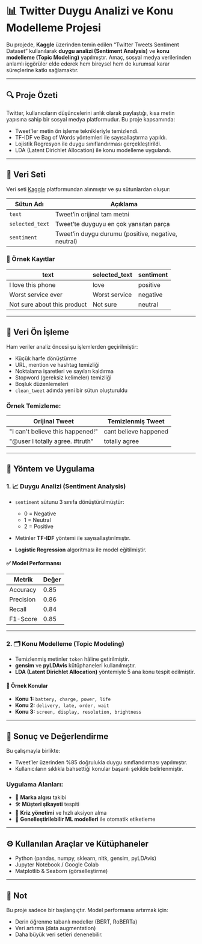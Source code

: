 # 📊 Twitter Duygu Analizi ve Konu Modelleme Projesi

Bu projede, **Kaggle** üzerinden temin edilen “Twitter Tweets Sentiment Dataset” kullanılarak **duygu analizi (Sentiment Analysis)** ve **konu modelleme (Topic Modeling)** yapılmıştır. Amaç, sosyal medya verilerinden anlamlı içgörüler elde ederek hem bireysel hem de kurumsal karar süreçlerine katkı sağlamaktır.

---

## 🔍 Proje Özeti

Twitter, kullanıcıların düşüncelerini anlık olarak paylaştığı, kısa metin yapısına sahip bir sosyal medya platformudur. Bu proje kapsamında:

- Tweet'ler metin ön işleme teknikleriyle temizlendi.
- TF-IDF ve Bag of Words yöntemleri ile sayısallaştırma yapıldı.
- Lojistik Regresyon ile duygu sınıflandırması gerçekleştirildi.
- LDA (Latent Dirichlet Allocation) ile konu modelleme uygulandı.

---

## 📁 Veri Seti

Veri seti [Kaggle](https://www.kaggle.com/competitions/tweet-sentiment-extraction/data) platformundan alınmıştır ve şu sütunlardan oluşur:

| Sütun Adı     | Açıklama                                      |
|---------------|-----------------------------------------------|
| `text`        | Tweet’in orijinal tam metni                   |
| `selected_text` | Tweet’te duyguyu en çok yansıtan parça     |
| `sentiment`   | Tweet’in duygu durumu (positive, negative, neutral) |

### 🧾 Örnek Kayıtlar

| text                         | selected_text     | sentiment |
|------------------------------|-------------------|-----------|
| I love this phone            | love              | positive  |
| Worst service ever           | Worst service     | negative  |
| Not sure about this product  | Not sure          | neutral   |

---

## 🧼 Veri Ön İşleme

Ham veriler analiz öncesi şu işlemlerden geçirilmiştir:

- Küçük harfe dönüştürme  
- URL, mention ve hashtag temizliği  
- Noktalama işaretleri ve sayıları kaldırma  
- Stopword (gereksiz kelimeler) temizliği  
- Boşluk düzenlemeleri  
- `clean_tweet` adında yeni bir sütun oluşturuldu  

### Örnek Temizleme:

| Orijinal Tweet                            | Temizlenmiş Tweet         |
|-------------------------------------------|----------------------------|
| "I can't believe this happened!"          | cant believe happened      |
| "@user I totally agree. #truth"           | totally agree              |

---

## 🧠 Yöntem ve Uygulama

### 1. 📈 Duygu Analizi (Sentiment Analysis)

- `sentiment` sütunu 3 sınıfa dönüştürülmüştür:  
  - 0 = Negative  
  - 1 = Neutral  
  - 2 = Positive

- Metinler **TF-IDF** yöntemi ile sayısallaştırılmıştır.
- **Logistic Regression** algoritması ile model eğitilmiştir.

#### ✅ Model Performansı

| Metrik      | Değer |
|-------------|-------|
| Accuracy    | 0.85  |
| Precision   | 0.86  |
| Recall      | 0.84  |
| F1-Score    | 0.85  |

---

### 2. 🗂️ Konu Modelleme (Topic Modeling)

- Temizlenmiş metinler `token` hâline getirilmiştir.
- **gensim** ve **pyLDAvis** kütüphaneleri kullanılmıştır.
- **LDA (Latent Dirichlet Allocation)** yöntemiyle 5 ana konu tespit edilmiştir.

#### 📌 Örnek Konular

- **Konu 1:** `battery, charge, power, life`  
- **Konu 2:** `delivery, late, order, wait`  
- **Konu 3:** `screen, display, resolution, brightness`

---

## 🎯 Sonuç ve Değerlendirme

Bu çalışmayla birlikte:

- Tweet’ler üzerinden %85 doğrulukla duygu sınıflandırması yapılmıştır.
- Kullanıcıların sıklıkla bahsettiği konular başarılı şekilde belirlenmiştir.

### Uygulama Alanları:

- 📣 **Marka algısı** takibi  
- 🛠️ **Müşteri şikayeti** tespiti  
- 🚨 **Kriz yönetimi** ve hızlı aksiyon alma  
- 🤖 **Genelleştirilebilir ML modelleri** ile otomatik etiketleme  

---

## ⚙️ Kullanılan Araçlar ve Kütüphaneler

- Python (pandas, numpy, sklearn, nltk, gensim, pyLDAvis)
- Jupyter Notebook / Google Colab
- Matplotlib & Seaborn (görselleştirme)

---

## 📌 Not

Bu proje sadece bir başlangıçtır. Model performansı artırmak için:

- Derin öğrenme tabanlı modeller (BERT, RoBERTa)
- Veri artırma (data augmentation)
- Daha büyük veri setleri denenebilir.



 
